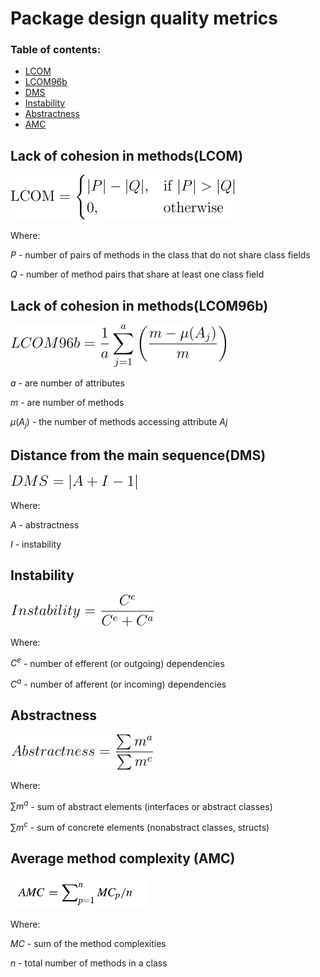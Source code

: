 # Package design quality metrics

### Table of contents:

* [ LCOM ](#lack-of-cohesion-in-methodslcom)
* [ LCOM96b ](#lack-of-cohesion-in-methodslcom96b)
* [ DMS ](#distance-from-the-main-sequencedms)
* [ Instability ](#instability)
* [ Abstractness ](#abstractness)
* [ AMC ](#average-method-complexityamc)

## Lack of cohesion in methods(LCOM)

![LCOM](assets/LCOM.webp)

Where:

$P$ - number of pairs of methods in the class that do not share class fields

$Q$ - number of method pairs that share at least one class field

## Lack of cohesion in methods(LCOM96b)

![LCOM96b](assets/LCOM96b.webp)

$a$ - are number of attributes 

$m$ - are number of methods 

$\mu(A_j)$ - the number of methods accessing attribute $Aj$

## Distance from the main sequence(DMS)

![DMS](assets/DMS.webp)

Where:

$A$ - abstractness

$I$ - instability

## Instability

![Instability](assets/instability.webp)

Where:

$C^e$ - number of efferent (or outgoing) dependencies

$C^a$ - number of afferent (or incoming) dependencies

## Abstractness

![Abstractness](assets/abstractness.webp)

Where:

${\sum m^a}$ - sum of abstract elements (interfaces or abstract classes)

${\sum m^c}$ - sum of concrete elements (nonabstract classes, structs)

## Average method complexity (AMC)

![AMC](assets/AMC.webp)

Where:

$MC$ - sum of the method complexities

$n$ - total number of methods in a class